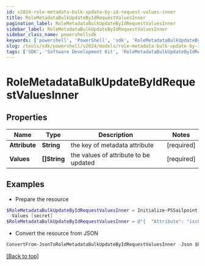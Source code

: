 ```yaml
---
id: v2024-role-metadata-bulk-update-by-id-request-values-inner
title: RoleMetadataBulkUpdateByIdRequestValuesInner
pagination_label: RoleMetadataBulkUpdateByIdRequestValuesInner
sidebar_label: RoleMetadataBulkUpdateByIdRequestValuesInner
sidebar_class_name: powershellsdk
keywords: ['powershell', 'PowerShell', 'sdk', 'RoleMetadataBulkUpdateByIdRequestValuesInner', 'V2024RoleMetadataBulkUpdateByIdRequestValuesInner'] 
slug: /tools/sdk/powershell/v2024/models/role-metadata-bulk-update-by-id-request-values-inner
tags: ['SDK', 'Software Development Kit', 'RoleMetadataBulkUpdateByIdRequestValuesInner', 'V2024RoleMetadataBulkUpdateByIdRequestValuesInner']
---
```



# RoleMetadataBulkUpdateByIdRequestValuesInner

## Properties

Name | Type | Description | Notes
------------ | ------------- | ------------- | -------------
**Attribute** | **String** | the key of metadata attribute | [required]
**Values** | **[]String** | the values of attribute to be updated | [required]

## Examples

- Prepare the resource
```powershell
$RoleMetadataBulkUpdateByIdRequestValuesInner = Initialize-PSSailpoint.V2024RoleMetadataBulkUpdateByIdRequestValuesInner  -Attribute iscFederalClassifications `
 -Values [secret]
$RoleMetadataBulkUpdateByIdRequestValuesInner = @"{  "Attribute": "iscFederalClassifications", "Values": ["secret"] }"@
```

- Convert the resource from JSON
```powershell
ConvertFrom-JsonToRoleMetadataBulkUpdateByIdRequestValuesInner -Json $RoleMetadataBulkUpdateByIdRequestValuesInner
```


[[Back to top]](#) 

